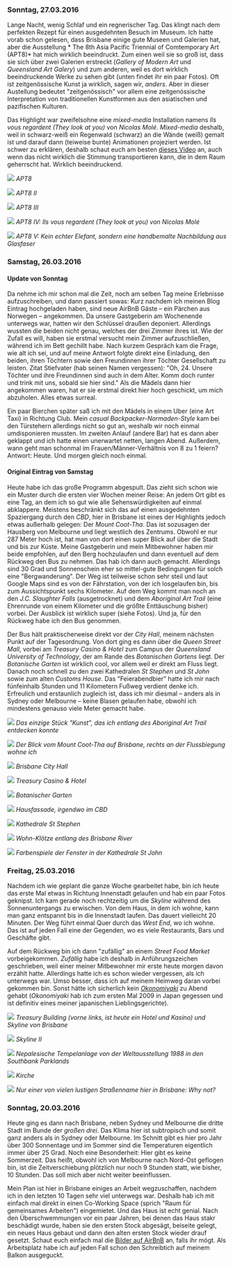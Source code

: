### Sonntag, 27.03.2016

Lange Nacht, wenig Schlaf und ein regnerischer Tag. Das klingt nach dem perfekten Rezept für einen ausgedehnten Besuch im Museum. Ich hatte vorab schon gelesen, dass Brisbane einige gute Museen und Galerien hat, aber die Ausstellung *
The 8th Asia Pacific Triennial of Comtemporary Art (APT8)* hat mich wirklich beeindruckt. Zum einen weil sie so groß ist, dass sie sich über zwei Galerien erstreckt (*Gallery of Modern Art* und *Queensland Art Galery*) und zum anderen, weil es dort wirklich beeindruckende Werke zu sehen gibt (unten findet ihr ein paar Fotos). Oft ist zeitgenössische Kunst ja wirklich, sagen wir, *anders*. Aber in dieser Austellung bedeutet "zeitgenössisch" vor allem eine zeitgenössische Interpretation von traditionellen Kunstformen aus den asiatischen und pazifischen Kulturen.

Das Highlight war zweifelsohne eine *mixed-media* Installation namens *Ils vous regardent (They look at you)* von *Nicolas Molé*. *Mixed-media* deshalb, weil in schwarz-weiß ein Regenwald (schwarz) an die Wände (weiß) gemalt ist und darauf dann (teiweise bunte) Animationen projeziert werden. Ist schwer zu erklären, deshalb schaut euch am besten [dieses Video](https://vimeo.com/147385430) an, auch wenn das nicht wirklich die Stimmung transportieren kann, die in dem Raum geherrscht hat. Wirklich beeindruckend.

![](https://www.dropbox.com/s/2oohc9mpv4m9rpf/IMG_0413.jpg?dl=1)
*APT8*

![](https://www.dropbox.com/s/fftmd5t9wztp70d/IMG_0414.jpg?dl=1)
*APT8 II*

![](https://www.dropbox.com/s/q3x4w911px9olcf/IMG_0416.jpg?dl=1)
*APT8 III*

![](https://www.dropbox.com/s/xdsw7gr7l4f4cpf/IMG_0433.jpg?dl=1)
*APT8 IV: Ils vous regardent (They look at you) von Nicolas Molé*

![](https://www.dropbox.com/s/nm897rfh75e1zvi/IMG_0437.jpg?dl=1)
*APT8 V: Kein echter Elefant, sondern eine handbemalte Nachbildung aus Glasfaser*


### Samstag, 26.03.2016

#### Update von Sonntag

Da nehme ich mir schon mal die Zeit, noch am selben Tag meine Erlebnisse aufzuschreiben, und dann passiert sowas: Kurz nachdem ich meinen Blog Eintrag hochgeladen haben, sind neue AirBnB Gäste – ein Pärchen aus Norwegen – angekommen. Da unsere Gastgeberin am Wochenende unterwegs war, hatten wir den Schlüssel draußen deponiert. Allerdings wussten die beiden nicht genau, welches der drei Zimmer ihres ist. Wie der Zufall es will, haben sie erstmal versucht mein Zimmer aufzuschließen, während ich im Bett gechillt habe. Nach kurzem Gespräch kam die Frage, wie alt ich sei, und auf meine Antwort folgte direkt eine Einladung, den beiden, ihren Töchtern sowie den Freundinnen ihrer Töchter Gesellschaft zu leisten. Zitat Stiefvater (hab seinen Namen vergessen): "Oh, 24. Unsere Töchter und ihre Freundinnen sind auch in dem Alter. Komm doch runter und trink mit uns, sobald sie hier sind." Als die Mädels dann hier angekommen waren, hat er sie erstmal direkt hier hoch geschickt, um mich abzuholen. Alles etwas surreal.

Ein paar Bierchen später saß ich mit den Mädels in einem Uber (eine Art Taxi) in Richtung Club. Mein *casual Backpacker-Normaden-Style* kam bei den Türstehern allerdings nicht so gut an, weshalb wir noch einmal umdisponieren mussten. Im zweiten Anlauf (andere Bar) hat es dann aber geklappt und ich hatte einen unerwartet netten, langen Abend. Außerdem, wann geht man schonmal im Frauen/Männer-Verhältnis von 8 zu 1 feiern? Antwort: Heute. Und morgen gleich noch einmal.

#### Original Eintrag von Samstag

Heute habe ich das große Programm abgespult. Das zieht sich schon wie ein Muster durch die ersten vier Wochen meiner Reise: An jedem Ort gibt es eine Tag, an dem ich so gut wie alle Sehenswürdigkeiten auf einmal abklappere. Meistens beschränkt sich das auf einen ausgedehnten Spaziergang durch den *CBD*, hier in Brisbane ist eines der Highlights jedoch etwas außerhalb gelegen: Der *Mount Coot-Tha*. Das ist sozusagen der Hausberg von Melbourne und liegt westlich des Zentrums. Obwohl er nur 287 Meter hoch ist, hat man von dort einen super Blick auf über die Stadt und bis zur Küste. Meine Gastgeberin und mein Mitbewohner haben mir beide empfohlen, auf den Berg hochzulaufen und dann eventuell auf dem Rückweg den Bus zu nehmen. Das hab ich dann auch gemacht. Allerdings sind 30 Grad und Sonnenschein eher so mittel-gute Bedingungen für solch eine "Bergwanderung". Der Weg ist teilweise schon sehr steil und laut Google Maps sind es von der Fährstation, von der ich losgelaufen bin, bis zum Aussichtspunkt sechs Kilometer. Auf dem Weg kommt man noch an den *J.C. Slaughter Falls* (ausgetrocknet) und dem *Aboriginal Art Trail* (eine Ehrenrunde von einem Kilometer und die größte Enttäuschung bisher) vorbei. Der Ausblick ist wirklich super (siehe Fotos). Und ja, für den Rückweg habe ich den Bus genommen.

Der Bus hält praktischerweise direkt vor der *City Hall*, meinem nächsten Punkt auf der Tagesordnung. Von dort ging es dann über die *Queen Street Mall*, vorbei am *Treasury Casino & Hotel* zum Campus der *Queensland University of Technology*, der am Rande des *Botanischen Gartens* liegt. Der *Botanische Garten* ist wirklich cool, vor allem weil er direkt am Fluss liegt. Danach noch schnell zu den zwei Kathedralen *St Stephen* und *St John* sowie zum alten *Customs House*. Das "Feierabendbier" hatte ich mir nach fünfeinhalb Stunden und 11 Kilometern Fußweg verdient denke ich. Erfreulich und erstaunlich zugleich ist, dass ich mir diesmal – anders als in Sydney oder Melbourne – keine Blasen gelaufen habe, obwohl ich mindestens genauso viele Meter gemacht habe.

![](https://www.dropbox.com/s/udc0algc8gykka3/DSC_0514.jpg?dl=1)
*Das einzige Stück "Kunst", das ich entlang des Aboriginal Art Trail entdecken konnte*

![](https://www.dropbox.com/s/5m9mwk2cc8zviyb/DSC_0530.jpg?dl=1)
*Der Blick vom Mount Coot-Tha auf Brisbane, rechts an der Flussbiegung wohne ich*

![](https://www.dropbox.com/s/tndm16r2pflufwy/DSC_0538.jpg?dl=1)
*Brisbane City Hall*

![](https://www.dropbox.com/s/jfaxdhcal3dpoob/DSC_0552.jpg?dl=1)
*Treasury Casino & Hotel*

![](https://www.dropbox.com/s/wzsdfhtxnujyrhw/DSC_0571.jpg?dl=1)
*Botanischer Garten*

![](https://www.dropbox.com/s/66juix4hbkevy3r/DSC_0597.jpg?dl=1)
*Hausfassade, irgendwo im CBD*

![](https://www.dropbox.com/s/tmurcvhwhwac7on/DSC_0603.jpg?dl=1)
*Kathedrale St Stephen*

![](https://www.dropbox.com/s/l06h7svzbd6cq0r/DSC_0615.jpg?dl=1)
*Wohn-Klötze entlang des Brisbane River*

![](https://www.dropbox.com/s/oao6nqxp2q9j4id/DSC_0631.jpg?dl=1)
*Farbenspiele der Fenster in der Kathedrale St John*


### Freitag, 25.03.2016

Nachdem ich wie geplant die ganze Woche gearbeitet habe, bin ich heute das erste Mal etwas in Richtung Innenstadt gelaufen und hab ein paar Fotos geknipst. Ich kam gerade noch rechtzeitig um die *Skyline* während des Sonnenuntergangs zu erwischen. Von dem Haus, in dem ich wohne, kann man ganz entspannt bis in die Innenstadt laufen. Das dauert vielleicht 20 Minuten. Der Weg führt einmal Quer durch das *West End*, wo ich wohne. Das ist auf jeden Fall eine der Gegenden, wo es viele Restaurants, Bars und Geschäfte gibt.

Auf dem Rückweg bin ich dann "zufällig" an einem *Street Food Market* vorbeigekommen. *Zufällig* habe ich deshalb in Anführungszeichen geschrieben, weil einer meiner Mitbewohner mir erste heute morgen davon erzählt hatte. Allerdings hatte ich es schon wieder vergessen, als ich unterwegs war. Umso besser, dass ich auf meinem Heimweg daran vorbei gekommen bin. Sonst hätte ich sicherlich kein [*Okonomiyaki*](https://de.wikipedia.org/wiki/Okonomiyaki) zu Abend gehabt (*Okonomiyaki* hab ich zum ersten Mal 2009 in Japan gegessen und ist definitiv eines meiner japanischen Lieblingsgerichte).

![](https://www.dropbox.com/s/58af3fawcuiz7ka/DSC_0475.jpg?dl=1)
*Treasury Building (vorne links, ist heute ein Hotel und Kasino) und Skyline von Brisbane*

![](https://www.dropbox.com/s/2cmb4oll8626dps/DSC_0478.jpg?dl=1)
*Skyline II*

![](https://www.dropbox.com/s/1b5rhlb3341jmno/DSC_0480.jpg?dl=1)
*Nepalesische Tempelanlage von der Weltausstellung 1988 in den Southbank Parklands*

![](https://www.dropbox.com/s/7blcnmavk9fnjqc/DSC_0499.jpg?dl=1)
*Kirche*

![](https://www.dropbox.com/s/yt7450nv1eb66nr/IMG_0404.jpg?dl=1)
*Nur einer von vielen lustigen Straßenname hier in Brisbane: Why not?*


### Sonntag, 20.03.2016

Heute ging es dann nach Brisbane, neben Sydney und Melbourne die dritte Stadt im Bunde der *großen drei*. Das Klima hier ist subtropisch und somit ganz anders als in Sydney oder Melbourne. Im Schnitt gibt es hier pro Jahr über 300 Sonnentage und im Sommer sind die Temperaturen eigentlich immer über 25 Grad. Noch eine Besonderheit: Hier gibt es keine Sommerzeit. Das heißt, obwohl ich von Melbourne nach Nord-Ost geflogen bin, ist die Zeitverschiebung plötzlich nur noch 9 Stunden statt, wie bisher, 10 Stunden. Das soll mich aber nicht weiter beeinflussen.

Mein Plan ist hier in Brisbane einiges an Arbeit wegzuschaffen, nachdem ich in den letzten 10 Tagen sehr viel unterwegs war. Deshalb hab ich mit einfach mal direkt in einen Co-Working Space (sprich "Raum für gemeinsames Arbeiten") eingemietet. Und das Haus ist echt genial. Nach den Überschwemmungen vor ein paar Jahren, bei denen das Haus stakr beschädigt wurde, haben sie den ersten Stock abgesägt, beiseite gelegt, ein neues Haus gebaut und dann den alten ersten Stock wieder drauf gesetzt. Schaut euch einfach mal die [Bilder auf AirBnB](https://www.airbnb.com.au/rooms/4568686) an, falls ihr mögt. Als Arbeitsplatz habe ich auf jeden Fall schon den Schreibtich auf meinem Balkon ausgeguckt.

